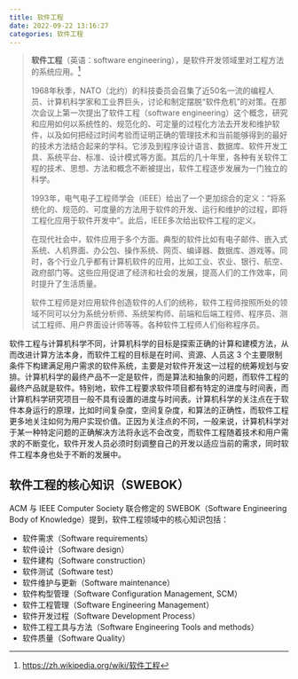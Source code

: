 ```yaml
---
title: 软件工程
date: 2022-09-22 13:16:27
categories: 软件工程
---
```


> **软件工程**（英语：software engineering），是软件开发领域里对工程方法的系统应用。[^1]
>
> 1968年秋季，NATO（北约）的科技委员会召集了近50名一流的编程人员、计算机科学家和工业界巨头，讨论和制定摆脱“软件危机”的对策。在那次会议上第一次提出了软件工程（software engineering）这个概念，研究和应用如何以系统性的、规范化的、可定量的过程化方法去开发和维护软件，以及如何把经过时间考验而证明正确的管理技术和当前能够得到的最好的技术方法结合起来的学科。它涉及到程序设计语言、数据库、软件开发工具、系统平台、标准、设计模式等方面。其后的几十年里，各种有关软件工程的技术、思想、方法和概念不断被提出，软件工程逐步发展为一门独立的科学。
>
> 1993年，电气电子工程师学会（IEEE）给出了一个更加综合的定义：“将系统化的、规范的、可度量的方法用于软件的开发、运行和维护的过程，即将工程化应用于软件开发中”。此后，IEEE多次给出软件工程的定义。
>
> 在现代社会中，软件应用于多个方面。典型的软件比如有电子邮件、嵌入式系统、人机界面、办公包、操作系统、网页、编译器、数据库、游戏等。同时，各个行业几乎都有计算机软件的应用，比如工业、农业、银行、航空、政府部门等。这些应用促进了经济和社会的发展，提高人们的工作效率，同时提升了生活质量。
>
> 软件工程师是对应用软件创造软件的人们的统称，软件工程师按照所处的领域不同可以分为系统分析师、系统架构师、前端和后端工程师、程序员、测试工程师、用户界面设计师等等。各种软件工程师人们俗称程序员。

软件工程与计算机科学不同，计算机科学的目标是探索正确的计算和建模方法，从而改进计算方法本身，而软件工程的目标是在时间、资源、人员这 3 个主要限制条件下构建满足用户需求的软件系统，主要是对软件开发这一过程的统筹规划与安排。计算机科学的最终产品不一定是软件，而是算法和抽象的问题，而软件工程的最终产品就是软件。特别地，软件工程要求软件项目都有特定的进度与时间表，而计算机科学研究项目一般不具有设置的进度与时间表。计算机科学的关注点在于软件本身运行的原理，比如时间复杂度，空间复杂度，和算法的正确性，而软件工程更多地关注如何为用户实现价值。正因为关注点的不同，一般来说，计算机科学对于某一种特定问题的正确解决方法将永远不会改变，而软件工程随着技术和用户需求的不断变化，软件开发人员必须时刻调整自己的开发以适应当前的需求，同时软件工程本身也处于不断的发展中。

## 软件工程的核心知识（SWEBOK）
ACM 与 IEEE Computer Society 联合修定的 SWEBOK（Software Engineering Body of Knowledge）提到，软件工程领域中的核心知识包括：
- 软件需求（Software requirements）
- 软件设计（Software design）
- 软件建构（Software construction）
- 软件测试（Software test）
- 软件维护与更新（Software maintenance）
- 软件构型管理（Software Configuration Management, SCM）
- 软件工程管理（Software Engineering Management）
- 软件开发过程（Software Development Process）
- 软件工程工具与方法（Software Engineering Tools and methods）
- 软件质量（Software Quality）

[^1]: <https://zh.wikipedia.org/wiki/软件工程>